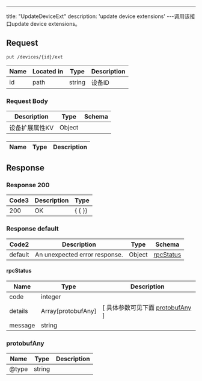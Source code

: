 ---
title: "UpdateDeviceExt"
description: 'update device extensions'
---调用该接口update device extensions。



## Request


```
put /devices/{id}/ext
```

| Name | Located in | Type | Description | 
| ---- | ---------- | ----------- | ----------- | 
| id | path | string | 设备ID |  

### Request Body 
| Description | Type | Schema |
| ----------- | ------ | ------ |
| 设备扩展属性KV | Object | [](#) |

#### 

| Name | Type | Description | 
| ---- | ---- | ----------- |  



## Response

### Response  200
| Code3 | Description | Type | 
| ---- | ----------- | ------ | 
| 200 | OK | {   { }} |

### Response  default 
| Code2 | Description | Type | Schema |
| ---- | ----------- | ------ | ------ |
| default | An unexpected error response. | Object | [rpcStatus](#rpcStatus) |

#### rpcStatus

| Name | Type | Description | 
| ---- | ---- | ----------- |     
| code | integer |  |          
| details | Array[protobufAny] |  [ 具体参数可见下面 [protobufAny](#protobufAny) ] |       
| message | string |  |   

### protobufAny
| Name | Type | Description | 
| ---- | ---- | ----------- |     
| @type | string |  |   



